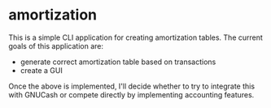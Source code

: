amortization
============

This is a simple CLI application for creating amortization tables. The current goals of this application are:

- generate correct amortization table based on transactions
- create a GUI

Once the above is implemented, I'll decide whether to try to integrate this with GNUCash or compete directly by implementing accounting features.

